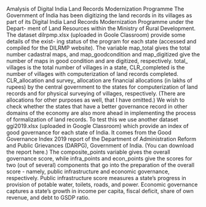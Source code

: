 Amalysis of Digital India Land Records Modernization Programme
The Government of India has been digitizing the land records in its villages as part of its Digital India Land Records Modernization Programme under the Depart-
ment of Land Resources within the Ministry of Rural Development. The dataset dilrpmp.xlsx (uploaded in Goole Classroom) provide some details of the exist-
ing status of the program for each state (accessed and compiled for the DILRMP website). The variable map_total gives the total number cadastral maps, and
map_goodcondition and map_digitized give the number of maps in good condition and are digitized, respectively. total_ villages is the total number of villages in a
state, CLR_completed is the number of villages with computerization of land records completed. CLR_allocation and survey_ allocation are financial allocations (in
lakhs of rupees) by the central government to the states for computerization of land records and for physical surveying of villages, respectively. (There are allocations for other purposes as well, that I have omitted.) 
We wish to check whether the states that have a better governance record in other domains of the economy are also more ahead in implementing the process of formalization of land records. To test this we use another dataset ggi2019.xlsx (uploaded in Google Classroom) which provide an index of good governance for each state of India. It comes from the Good Governance Index 2019 report of the Department of Administration Reform and Public Grievances (DARPG), Government of India. (You can download the report here.) The composite_points variable gives the overall governance score, while infra_points and econ_points give the scores for two (out of several) components that go into the preparation of the overall score - namely, public infrastructure and economic governance, respectively. Public
infrastructure score measures a state’s progress in provision of potable water, toilets, roads, and power. Economic governance captures a state’s growth in income per
capita, fiscal deficit, share of own revenue, and debt to GSDP ratio.
